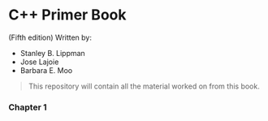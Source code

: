 # C++ Primer Book
(Fifth edition) Written by:
- Stanley B. Lippman
- Jose Lajoie
- Barbara E. Moo

> This repository will contain all the material worked on from this book.

### Chapter 1